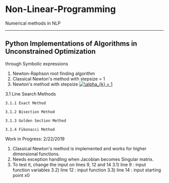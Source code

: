 # Non-Linear-Programming
Numerical methods in NLP

-------------------------------------------------------------------
Python Implementations of Algorithms in Unconstrained Optimization
-------------------------------------------------------------------
through Symbolic expressions
1. Newton-Raphson root finding algorithm
2. Classical Newton's method with stepsize = 1
3. Newton's method with stepsize <a href="https://www.codecogs.com/eqnedit.php?latex=\alpha_{k}&space;=&space;1" target="_blank"><img src="https://latex.codecogs.com/gif.latex?\alpha_{k}&space;=&space;1" title="\alpha_{k} = 1" /></a>

  3.1 Line Search Methods
  
    3.1.1 Exact Method
    
    3.1.2 Bisection Method
    
    3.1.3 Golden Section Method
    
    3.1.4 Fibonacci Method
    
Work in Progress:
2/22/2019
1. Classical Newton's method is implemented and works for higher dimensional functions.
2. Needs exception handling when Jacobian becomes Singular matrix.
3. To test it, change the input on lines 9, 12 and 14
    3.1) line 9 : input function variables
    3.2) line 12 : input function
    3.3) line 14 : input starting point x0
